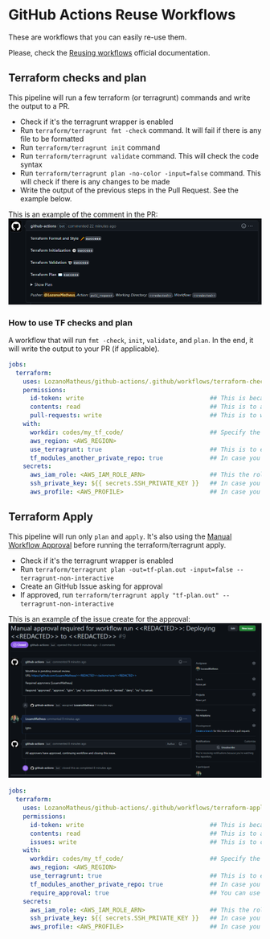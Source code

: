 # GitHub Actions Reuse Workflows

These are workflows that you can easily re-use them.

Please, check the [Reusing workflows](https://docs.github.com/en/actions/using-workflows/reusing-workflows) official documentation.

## Terraform checks and plan

This pipeline will run a few terraform (or terragrunt) commands and write the output to a PR.

* Check if it's the terragrunt wrapper is enabled
* Run `terraform/terragrunt fmt -check` command. It will fail if there is any file to be formatted
* Run `terraform/terragrunt init` command
* Run `terraform/terragrunt validate` command. This will check the code syntax
* Run `terraform/terragrunt plan -no-color -input=false` command. This will check if there is any changes to be made
* Write the output of the previous steps in the Pull Request. See the example below.

This is an example of the comment in the PR:
![Example Terraform/Terragurnt Checks and Plan](./images/example-terraform-checks-and-plan.yaml.png)

### How to use TF checks and plan

A workflow that will run `fmt -check`, `init`, `validate`, and `plan`. In the end, it will write the output to your PR (if applicable).

```yaml
jobs:
  terraform:
    uses: LozanoMatheus/github-actions/.github/workflows/terraform-checks-and-plan.yaml@latest
    permissions:
      id-token: write                                   ## This is because of the connection with the AWS IAM Identity Providers 
      contents: read                                    ## This is to allow read the remote git code
      pull-requests: write                              ## This is to write in the PR
    with:
      workdir: codes/my_tf_code/                        ## Specify the relative path to the terraform code
      aws_region: <AWS_REGION> 
      use_terragrunt: true                              ## This is to enable Terragrunt wrapper
      tf_modules_another_private_repo: true             ## In case you're using terraform modules and those modules are hosted in a private repository, this will allow TF/TG to clone that repo
    secrets:
      aws_iam_role: <AWS_IAM_ROLE_ARN>                  ## This the role the GH Actions will try to communicate with your AWS OpenID connect/AWS IAM Identity Providers
      ssh_private_key: ${{ secrets.SSH_PRIVATE_KEY }}   ## In case you're using terraform modules and those modules are hosted in a private repository, this will allow TF/TG to clone that repo
      aws_profile: <AWS_PROFILE>                        ## In case you're using a profile in your providers that's not the default, this will create a profile in the ~/.aws/credentials
```

## Terraform Apply

This pipeline will run only `plan` and `apply`. It's also using the [Manual Workflow Approval](https://github.com/marketplace/actions/manual-workflow-approval) before running the terraform/terragrunt apply.

* Check if it's the terragrunt wrapper is enabled
* Run `terraform/terragrunt plan -out=tf-plan.out -input=false --terragrunt-non-interactive`
* Create an GitHub Issue asking for approval
* If approved, run `terraform/terragrunt apply "tf-plan.out" --terragrunt-non-interactive`

This is an example of the issue create for the approval:
![Example Terraform/Terragurnt Apply](./images/example-terraform-apply.yaml.png)

```yaml
jobs:
  terraform:
    uses: LozanoMatheus/github-actions/.github/workflows/terraform-apply.yaml@latest
    permissions:
      id-token: write                                   ## This is because of the connection with the AWS IAM Identity Providers 
      contents: read                                    ## This is to allow read the remote git code
      issues: write                                     ## This is to create an GitHub issue
    with:
      workdir: codes/my_tf_code/                        ## Specify the relative path to the terraform code
      aws_region: <AWS_REGION> 
      use_terragrunt: true                              ## This is to enable Terragrunt wrapper
      tf_modules_another_private_repo: true             ## In case you're using terraform modules and those modules are hosted in a private repository, this will allow TF/TG to clone that repo
      require_approval: true                            ## You can use this to enable the manual approve before running the terraform/terragrunt apply
    secrets:
      aws_iam_role: <AWS_IAM_ROLE_ARN>                  ## This the role the GH Actions will try to communicate with your AWS OpenID connect/AWS IAM Identity Providers
      ssh_private_key: ${{ secrets.SSH_PRIVATE_KEY }}   ## In case you're using terraform modules and those modules are hosted in a private repository, this will allow TF/TG to clone that repo
      aws_profile: <AWS_PROFILE>                        ## In case you're using a profile in your providers that's not the default, this will create a profile in the ~/.aws/credentials
```

